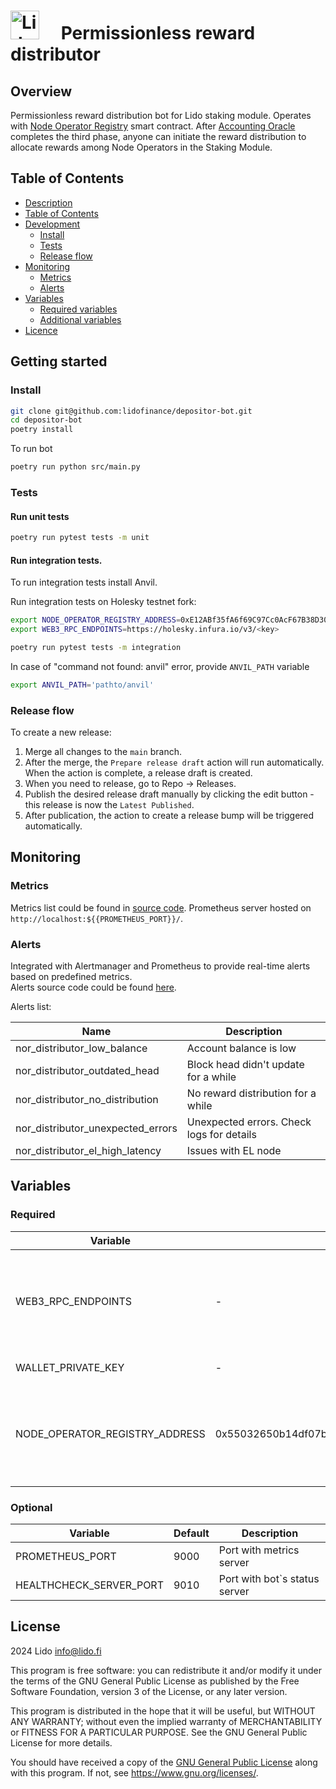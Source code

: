 # <img src="https://docs.lido.fi/img/logo.svg" alt="Lido" width="46"/>  Permissionless reward distributor

## Overview

Permissionless reward distribution bot for Lido staking module. 
Operates with [Node Operator Registry](https://docs.lido.fi/contracts/node-operators-registry) smart contract. 
After [Accounting Oracle](https://docs.lido.fi/guides/oracle-spec/accounting-oracle) completes the third phase, 
anyone can initiate the reward distribution to allocate rewards among Node Operators in the Staking Module.

## Table of Contents

- [Description](#overview)
- [Table of Contents](#table-of-contents)
- [Development](#getting-started)
  - [Install](#install)
  - [Tests](#tests)
  - [Release flow](#release-flow)
- [Monitoring](#monitoring)
  - [Metrics](#metrics)
  - [Alerts](#alerts)
- [Variables](#variables)
  - [Required variables](#required)
  - [Additional variables](#optional)
- [Licence](#licence)

## Getting started

### Install

```bash
git clone git@github.com:lidofinance/depositor-bot.git
cd depositor-bot
poetry install
```

To run bot

```bash
poetry run python src/main.py
```

### Tests

#### Run unit tests

```bash
poetry run pytest tests -m unit
```

#### Run integration tests.

To run integration tests install Anvil.

Run integration tests on Holesky testnet fork:
```bash
export NODE_OPERATOR_REGISTRY_ADDRESS=0xE12ABf35fA6f69C97Cc0AcF67B38D3000435790e
export WEB3_RPC_ENDPOINTS=https://holesky.infura.io/v3/<key>

poetry run pytest tests -m integration
```

In case of "command not found: anvil" error, provide `ANVIL_PATH` variable 
```bash
export ANVIL_PATH='pathto/anvil'
```

### Release flow

To create a new release:

1. Merge all changes to the `main` branch.
2. After the merge, the `Prepare release draft` action will run automatically. When the action is complete, a release draft is created.
3. When you need to release, go to Repo → Releases.
4. Publish the desired release draft manually by clicking the edit button - this release is now the `Latest Published`.
5. After publication, the action to create a release bump will be triggered automatically.

## Monitoring

### Metrics

Metrics list could be found in [source code](src/metrics/metrics.py).
Prometheus server hosted on `http://localhost:${{PROMETHEUS_PORT}}/`.

### Alerts

Integrated with Alertmanager and Prometheus to provide real-time alerts based on predefined metrics.  
Alerts source code could be found [here](alerts). 

Alerts list:

| Name                              | Description                               |
|-----------------------------------|-------------------------------------------|
| nor_distributor_low_balance       | Account balance is low                    |
| nor_distributor_outdated_head     | Block head didn't update for a while      |
| nor_distributor_no_distribution   | No reward distribution for a while        |
| nor_distributor_unexpected_errors | Unexpected errors. Check logs for details |
| nor_distributor_el_high_latency   | Issues with EL node                       |

## Variables

### Required

| Variable                       | Default                                    | Description                                                                                                           |
|--------------------------------|--------------------------------------------|-----------------------------------------------------------------------------------------------------------------------|
| WEB3_RPC_ENDPOINTS             | -                                          | List of rpc endpoints that will be used to send requests (comma separated)                                            |
| WALLET_PRIVATE_KEY             | -                                          | Account private key                                                                                                   |
| NODE_OPERATOR_REGISTRY_ADDRESS | 0x55032650b14df07b85bF18A3a3eC8E0Af2e028d5 | Lido Node Operator Registry module address. Addresses could be found [here](https://docs.lido.fi/deployed-contracts/) |

### Optional

| Variable                          | Default    | Description                                                                                                              |
|-----------------------------------|------------|--------------------------------------------------------------------------------------------------------------------------|
| PROMETHEUS_PORT                   | 9000       | Port with metrics server                                                                                                 |
| HEALTHCHECK_SERVER_PORT           | 9010       | Port with bot`s status server                                                                                            |

## License

2024 Lido <info@lido.fi>

This program is free software: you can redistribute it and/or modify
it under the terms of the GNU General Public License as published by
the Free Software Foundation, version 3 of the License, or any later version.

This program is distributed in the hope that it will be useful,
but WITHOUT ANY WARRANTY; without even the implied warranty of
MERCHANTABILITY or FITNESS FOR A PARTICULAR PURPOSE. See the
GNU General Public License for more details.

You should have received a copy of the [GNU General Public License](LICENSE)
along with this program. If not, see <https://www.gnu.org/licenses/>.
